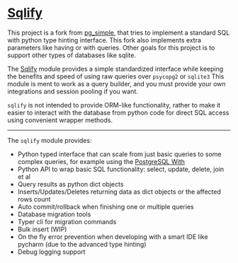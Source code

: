 # [Sqlify](https://github.com/g4brym/Sqlify)
This project is a fork from [pg_simple](https://github.com/masroore/pg_simple), that tries to implement a standard SQL
with python type hinting interface.
This fork also implements extra parameters like having or with queries.
Other goals for this project is to support other types of databases like sqlite.

The [Sqlify](https://github.com/g4brym/Sqlify) module provides a simple standardized interface while keeping the
benefits and speed of using raw queries over `psycopg2` or `sqlite3`
This module is ment to work as a query builder, and you must provide your own integrations and session pooling if you want.

`sqlify` is not intended to provide ORM-like functionality, rather to make it easier to interact with the database from
python code for direct SQL access using convenient wrapper methods.

---

The `sqlify` module provides:

* Python typed interface that can scale from just basic queries to some complex queries, for example using the
  [PostgreSQL With](https://www.postgresql.org/docs/9.1/queries-with.html)
* Python API to wrap basic SQL functionality: select, update, delete, join et al
* Query results as python dict objects
* Inserts/Updates/Deletes returning data as dict objects or the affected rows count
* Auto commit/rollback when finishing one or multiple queries
* Database migration tools
* Typer cli for migration commands
* Bulk insert (WIP)
* On the fly error prevention when developing with a smart IDE like pycharm (due to the advanced type hinting)
* Debug logging support
